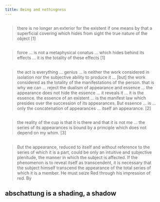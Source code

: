 ```yaml
---
title: Being and nothingness
---
```


##
> there is no longer an exterior for the existent if one means by that a superficial covering which hides from sight the true nature of the object
[1]
##
> force ... is not a metaphysical conatus ... which hides behind its effects ... it is the totality of these effects
[1]
##
> the act is everything ... genius ... is neither the work considered in isolation nor the subjective ability to produce it ... [but] the work considered as the totality of the manifestations of the person. 
that is why we can ... reject the dualism of appearance and essence ... the appearance does not hide the essence ... it reveals it ... it is the essence. 
the essence of an existent ... is the manifest law which presides over the succession of its appearances.
But essence ... is ... only the concatenation of appearances ... itself an appearance.
[2]
##
> the reality of the cup is that it is there and that it is not me ... the series of its appearances is bound by a principle which does not depend on my whim.
[3]
##
> But the appearance, reduced to itself and without reference to the series of which it is a part, could be only an intuitive and subjective plenitude, the manner in which the subject is affected. If the phenomenon is to reveal itself as transcendent, it is necessary that the subject himself transcend the appearance of the total series of which it is a member. He must seize Red through his impression of red. By
## abschattung is a shading, a shadow
